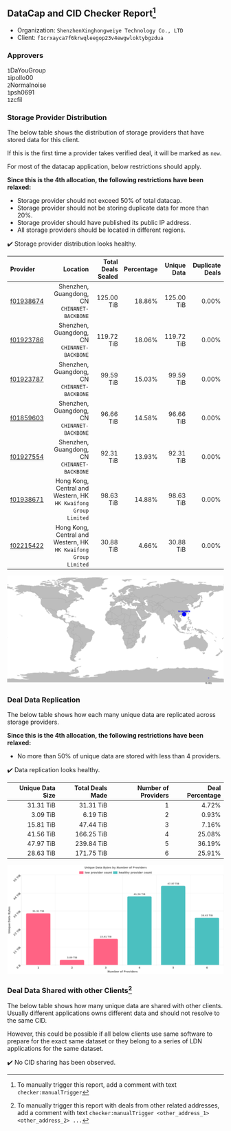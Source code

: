 ## DataCap and CID Checker Report[^1]
 - Organization: `ShenzhenXinghongweiye Technology Co., LTD`
 - Client: `f1crxayca7f6krwqleegop23v4ewgwloktybgzdua`
### Approvers
`1`DaYouGroup<br/>`1`ipollo00<br/>`2`Normalnoise<br/>`1`psh0691<br/>`1`zcfil

### Storage Provider Distribution
The below table shows the distribution of storage providers that have stored data for this client.

If this is the first time a provider takes verified deal, it will be marked as `new`.

For most of the datacap application, below restrictions should apply.

**Since this is the 4th allocation, the following restrictions have been relaxed:**
 - Storage provider should not exceed 50% of total datacap.
 - Storage provider should not be storing duplicate data for more than 20%.
 - Storage provider should have published its public IP address.
 - All storage providers should be located in different regions.

✔️ Storage provider distribution looks healthy.

| Provider                                              |                                                           Location | Total Deals Sealed | Percentage | Unique Data | Duplicate Deals |
| :---------------------------------------------------- | -----------------------------------------------------------------: | -----------------: | ---------: | ----------: | --------------: |
| [f01938674](https://filfox.info/en/address/f01938674) |                    Shenzhen, Guangdong, CN<br/>`CHINANET-BACKBONE` |         125.00 TiB |     18.86% |  125.00 TiB |           0.00% |
| [f01923786](https://filfox.info/en/address/f01923786) |                    Shenzhen, Guangdong, CN<br/>`CHINANET-BACKBONE` |         119.72 TiB |     18.06% |  119.72 TiB |           0.00% |
| [f01923787](https://filfox.info/en/address/f01923787) |                    Shenzhen, Guangdong, CN<br/>`CHINANET-BACKBONE` |          99.59 TiB |     15.03% |   99.59 TiB |           0.00% |
| [f01859603](https://filfox.info/en/address/f01859603) |                    Shenzhen, Guangdong, CN<br/>`CHINANET-BACKBONE` |          96.66 TiB |     14.58% |   96.66 TiB |           0.00% |
| [f01927554](https://filfox.info/en/address/f01927554) |                    Shenzhen, Guangdong, CN<br/>`CHINANET-BACKBONE` |          92.31 TiB |     13.93% |   92.31 TiB |           0.00% |
| [f01938671](https://filfox.info/en/address/f01938671) | Hong Kong, Central and Western, HK<br/>`HK Kwaifong Group Limited` |          98.63 TiB |     14.88% |   98.63 TiB |           0.00% |
| [f02215422](https://filfox.info/en/address/f02215422) | Hong Kong, Central and Western, HK<br/>`HK Kwaifong Group Limited` |          30.88 TiB |      4.66% |   30.88 TiB |           0.00% |

<img src="https://raw.githubusercontent.com/data-preservation-programs/filplus-checker-assets/main/filecoin-project/filecoin-plus-large-datasets/issues/1976/1689778612279.png"/>

### Deal Data Replication
The below table shows how each many unique data are replicated across storage providers.


**Since this is the 4th allocation, the following restrictions have been relaxed:**
- No more than 50% of unique data are stored with less than 4 providers.

✔️ Data replication looks healthy.

| Unique Data Size | Total Deals Made | Number of Providers | Deal Percentage |
| ---------------: | ---------------: | ------------------: | --------------: |
|        31.31 TiB |        31.31 TiB |                   1 |           4.72% |
|         3.09 TiB |         6.19 TiB |                   2 |           0.93% |
|        15.81 TiB |        47.44 TiB |                   3 |           7.16% |
|        41.56 TiB |       166.25 TiB |                   4 |          25.08% |
|        47.97 TiB |       239.84 TiB |                   5 |          36.19% |
|        28.63 TiB |       171.75 TiB |                   6 |          25.91% |

<img src="https://raw.githubusercontent.com/data-preservation-programs/filplus-checker-assets/main/filecoin-project/filecoin-plus-large-datasets/issues/1976/1689778613068.png"/>

### Deal Data Shared with other Clients[^3]
The below table shows how many unique data are shared with other clients.
Usually different applications owns different data and should not resolve to the same CID.

However, this could be possible if all below clients use same software to prepare for the exact same dataset or they belong to a series of LDN applications for the same dataset.

✔️ No CID sharing has been observed.

[^1]: To manually trigger this report, add a comment with text `checker:manualTrigger`

[^2]: Deals from those addresses are combined into this report as they are specified with `checker:manualTrigger`

[^3]: To manually trigger this report with deals from other related addresses, add a comment with text `checker:manualTrigger <other_address_1> <other_address_2> ...`
